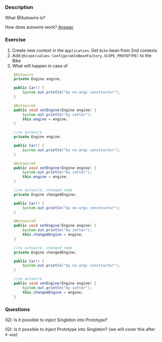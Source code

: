 ### Description

What @Autowire is?

How does autowire work? [Answer](https://docs.spring.io/spring/docs/5.1.2.RELEASE/spring-framework-reference/core.html#beans-factory-autowire)

### Exercise
1. Create new context in the `Application`. Get `Bike` bean from 2nd contexts
2. Add ```@Scope(value= ConfigurableBeanFactory.SCOPE_PROTOTYPE)``` to the Bike
3. What will happen in case of

```java
    @Autowire
    private Engine engine;

    public Car() {
        System.out.println("by no-args constructor");
    }

    @Autowired
    public void setEngine(Engine engine) {
        System.out.println("by setter");
        this.engine = engine;
    }
```


```java
    //no autowire
    private Engine engine;

    public Car() {
        System.out.println("by no-args constructor");
    }

    @Autowired
    public void setEngine(Engine engine) {
        System.out.println("by setter");
        this.engine = engine;
    }
```

```java
    //no autowire, changed name
    private Engine changedEngine;

    public Car() {
        System.out.println("by no-args constructor");
    }

    @Autowired
    public void setEngine(Engine engine) {
        System.out.println("by setter");
        this.changedEngine = engine;
    }
```

```java
    //no autowire, changed name
    private Engine changedEngine;

    public Car() {
        System.out.println("by no-args constructor");
    }

    //no autowire
    public void setEngine(Engine engine) {
        System.out.println("by setter");
        this.changedEngine = engine;
    }
```

### Questions

(Q): Is it possible to inject Singleton into Prototype?

(Q): Is it possible to inject Prototype into Singleton? (we will cover this after `9-aop`)